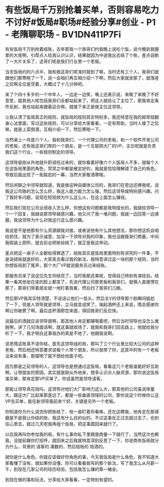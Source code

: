 # 有些饭局千万别抢着买单，否则容易吃力不讨好#饭局#职场#经验分享#创业 - P1 - 老隋聊职场 - BV1DN411P7Fi

有些饭局千万别抢着结账，去年那我一个铁哥们约我晚上说吃个饭，说今晚到我圈里的大佬啊，引荐点人给我认识认识，结果就因为中途我出去结了个账，差点自断了一大片关系了，这哥们呢是我们行业里一个老板。

当天饭局约的六点半，我和我这哥们呢准时就到了嘛，当时还有三个人，我哥们就跟他们那寒暄了一下，说一会咱们再互相介绍一下啊，然后大家就坐那了，就落座之后啊主位是空着，大概过了十几分钟吧。

来了个四十多岁的一个中年人，一边走一边笑，嘴上还表示说，来晚了来晚了不好意思，就其他人呢包括我哥们全都站起来了，把这人就给让了主位了，那我肯定条件反射，我也站起来跟着迎合嘛，就接下来正是做主位这领导。

让我认清了饭局真正的规则，就饭局的规则其实特别多，我还特意在我的超常规翻身心法里面，写过这些规则，可以分享给大家看看，一定有帮助，当时人接了之后嘛，就是上菜倒酒，互相介绍一下，然后寒暄一下。

当然桌上一共是六个人，我和我哥们，一个代理公司的老板，和一个软件开发公司的老板，还有我这哥们带的一个朋友，是一个互联网大厂的VP，主位呢就是负责我们这个行业，一些规则制定的领导。

这领导是刚从外地就升职调任过来的，就你看着好像六个人饭局人不多，就每个人在这饭局里面的角色，冥冥之中都是被定好的，我就是恰恰理解错了自己的角色，导致后面出现了一拓尴尬的一幕，当然大家敬酒寒暄。

然后闲聊之中领导就知道，我是做这种自媒体公司的，我哥们在旁边还捧我呢，说我这公司做的怎么怎么好，我这人能力能力怎么强，然后这领导就特别感兴趣，问了我好多问题，说现在短视频为什么这么火，在这上面怎么赚钱。

然后我们现在公司业绩收入怎么样，你想这些问题都是我特擅长的，我就给领导一个一个回复，我越说那领导越感兴趣，他又问了我一堆问题，我就一边回答一边琢磨，我说领导为什么对我这行这么感兴趣。

我说是不是他那有什么资源跟我对接，或者说他有什么其他想法，那你想这机会咱给抓住，就为了表示诚意，加深一下领导对我的印象，我也没跟我哥们商量，中间我假装上厕所，就去前台把账给结了，就正是我这举动。

差点把这一桌子人全都给得罪透了，结账其实是饭局里面特别有讲究的一件事，不是说结账就是好的，大家真去看过我的新法，我特意讲过这一块的那个规则，当时你想饭局到了尾声，那个大厂VP就说服务员过来结账。

那服务员来了说这位先生你结完了，当时我那还美呢，觉得自己特别有演技劲，结果一看其他坐在座的脸上都变了，先说代理公司那老板和我哥们，就俩人直接愣在那了，那哥们带着朋友就一地盯着我看，然后扫了我哥们几眼。

然后那VP我其实特清楚，不说话让他们一低头，然后主V的领导那个脸瞬间尴尬了一下，但是人领导就是领导，立马就变成笑了，端起酒杯还上来说，隋总感谢你啊让你破费了啊，最后这杯酒那您来提，得回我哥们反应快。

说最后的酒就应该领导提啊，那其他人肯定都硬喝着吧，然后当时领导也没怎么推脱啊，讲了几句场面话啊，就这事就收场了，就我和我哥们回去路上，他就给我分析了一下，我才明白这事我办的真是不地了，他跟我说啊。

说老隋这账真不该你结，首先这领导组的局，那叫了三个行业里比较大公司的这种老板，然后他还特意要求说每个人带个朋友，所以我带了你，这其中的有一个老板没来说有事，那摆明了就不想给他面子吧。

因为那是之前领导的人，这领导也是想通过这饭局，看看这几个老板谁能好好互助啊，让带朋友的原因，其实就是刚从外地来，想多认识点人脉资源，那你说这饭局谁买单，那肯定那VP买单了，你说虽然是领导请客。

那能让领导真花钱吗，这领导对他们大厂影响力这么大，那其他的公司虽说体量大，跟这大厂比起来那差远了，都是一些垂直领域的公司，那你说这个时候你让这VP去买单，能在新领导面前卖个好，关键是另外一个老板。

你知道你为什么说完你把账结了，他一直盯着你看嘛，还在这瞟我，他肯定在那琢磨是不是我让你结的账，我这有什么目的似的，不过这事反正过去就过去了，也别往心里去，就过几天呢我再组个饭局，把这事圆回来就行了。

以后我再叫你参加我的局，有什么事你私下里跟我商量一下就行了，当然这次也赖我，没提前跟你打招呼，就回来之后我就特意深刻反思了一下，你说商务饭局就分为什么，背景的 请客的 凑数的，然后结账的 陪酒的。

就你是什么角色，你就应该做好你角色的事，今天我饭局是什么角色，我不知道大家看懂了没有，就如果你没懂，你可以看看我写的那个新法，写了我怎么从月薪一千，到现在几家公司的经历经验，包括我怎么赚的第一桶金。

到现在做的事和玩法，分享给大家看看，一定特别有望的。